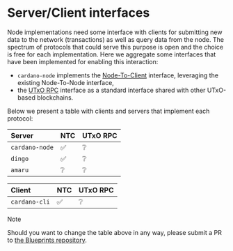 # Server/Client interfaces

Node implementations need some interface with clients for submitting new data to
the network (transactions) as well as query data from the node. The spectrum of
protocols that could serve this purpose is open and the choice is free for each
implementation. Here we aggregate some interfaces that have been implemented for
enabling this interaction:

- `cardano-node` implements the [Node-To-Client](./node-to-client/)
  interface, leveraging the existing Node-To-Node interface,
- the [UTxO RPC](utxo-rpc/README.md) interface as a standard interface shared
  with other UTxO-based blockchains.

Below we present a table with clients and servers that implement each protocol:

| Server         | NTC | UTxO RPC |
|:---------------|-----|----------|
| `cardano-node` | ✅  | ❔       |
| `dingo`        | ✅  | ❔       |
| `amaru`        | ❔  | ❔       |


| Client         | NTC | UTxO RPC |
|:---------------|-----|----------|
| `cardano-cli`  | ✅  | ❔       |

> [!NOTE]
>
> Should you want to change the table above in any way, please submit a PR to
> [the Blueprints
> repository](https://github.com/cardano-scaling/cardano-blueprint).
